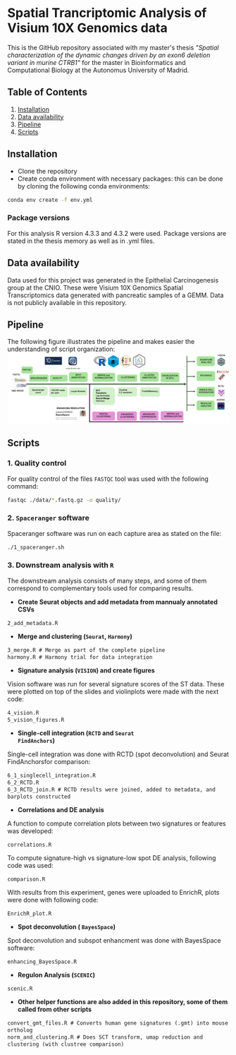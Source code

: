 # Spatial Trancriptomic Analysis of Visium 10X Genomics data

This is the GitHub repository associated with my master's thesis _"Spatial characterization of the dynamic changes driven by an exon6 deletion variant in murine CTRB1"_ for the master in Bioinformatics and Computational Biology at the Autonomus University of Madrid.

## Table of Contents

1. [Installation](#introduction)
2. [Data availability](#installation)
3. [Pipeline](#usage)
4. [Scripts](#contributing)


## Installation

- Clone the repository
- Create conda environment with necessary packages: this can be done by cloning the following conda environments:

```bash
conda env create -f env.yml
```

### Package versions

For this analysis R version 4.3.3 and 4.3.2 were used. Package versions are stated in the thesis memory as well as in .yml files.


## Data availability

Data used for this project was generated in the Epithelial Carcinogenesis group at the CNIO. 
These were Visium 10X Genomics Spatial Transcriptomics data generated with pancreatic samples of a GEMM.
Data is not publicly available in this repository.

## Pipeline

The following figure illustrates the pipeline and makes easier the understanding of script organization:
![Alt text](Pipeline.png)

## Scripts

### 1. Quality control

For quality control of the files <code>FASTQC</code> tool was used with the following command:

```bash
fastqc ./data/*.fastq.gz -o quality/ 
```

### 2. <code>Spaceranger</code> software

Spaceranger software was run on each capture area as stated on the file:

```bash
./1_spaceranger.sh
```

### 3. Downstream analysis with <code>R</code>

The downstream analysis consists of many steps, and some of them correspond to complementary tools used for comparing results.

  - **Create Seurat objects and add metadata from mannualy annotated CSVs**
    
```{R}
2_add_metadata.R
```

  - **Merge and clustering (<code>Seurat</code>, <code>Harmony</code>)**
    
```{R}
3_merge.R # Merge as part of the complete pipeline
harmony.R # Harmony trial for data integration
```

  - **Signature analysis  (<code>VISION</code>) and create figures**
    
Vision software was run for several signature scores of the ST data. These were plotted on top of the slides and violinplots were made with the next code:

```{R}
4_vision.R
5_vision_figures.R
```

  - **Single-cell integration (<code>RCTD</code> and <code>Seurat FindAnchors</code>)**
    
Single-cell integration was done with RCTD (spot deconvolution) and Seurat FindAnchorsfor comparison:

```{R}
6_1_singlecell_integration.R
6_2_RCTD.R
6_3_RCTD_join.R # RCTD results were joined, added to metadata, and barplots constructed
```

  - **Correlations and DE analysis**

A function to compute correlation plots between two signatures or features was developed:

```{R}
correlations.R
```      
To compute signature-high vs signature-low spot DE analysis, following code was used:

```{R}
comparison.R
```

With results from this experiment, genes were uploaded to EnrichR, plots were done with following code:

```{R}
EnrichR_plot.R
```     

  - **Spot deconvolution ( <code>BayesSpace</code>)**

Spot deconvolution and subspot enhancment was done with BayesSpace software: 

```{R}
enhancing_BayesSpace.R
```  
  - **Regulon Analysis (<code>SCENIC</code>)**

```{R}
scenic.R
```
  - **Other helper functions are also added in this repository, some of them called from other scripts**
    
```{R}
convert_gmt_files.R # Converts human gene signatures (.gmt) into mouse ortholog
norm_and_clustering.R # Does SCT transform, umap reduction and clustering (with clustree comparison)
```



